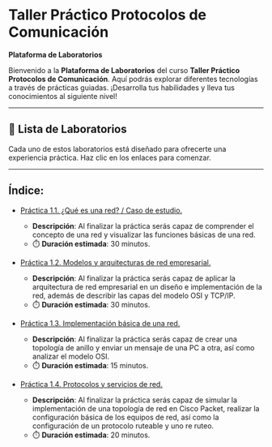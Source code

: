 # Taller Práctico Protocolos de Comunicación

**Plataforma de Laboratorios**

Bienvenido a la **Plataforma de Laboratorios** del curso **Taller Práctico Protocolos de Comunicación**. Aquí podrás explorar diferentes tecnologías a través de prácticas guiadas. ¡Desarrolla tus habilidades y lleva tus conocimientos al siguiente nivel!

---

## 🌟 **Lista de Laboratorios**

Cada uno de estos laboratorios está diseñado para ofrecerte una experiencia práctica. Haz clic en los enlaces para comenzar.

---
 
## Índice:
 - [Práctica 1.1. ¿Qué es una red? / Caso de estudio.](./Capítulo1/README.md)
   - **Descripción**: Al finalizar la práctica serás capaz de comprender el concepto de una red y visualizar las funciones básicas de una red.
   - ⏱️ **Duración estimada**: 30 minutos.

 - [Práctica 1.2. Modelos y arquitecturas de red empresarial.](./Capítulo2/README.md)
   - **Descripción**: Al finalizar la práctica serás capaz de aplicar la arquitectura de red empresarial en un diseño e implementación de la red, además de describir las capas del modelo OSI y TCP/IP.
   - ⏱️ **Duración estimada**: 30 minutos.

 - [Práctica 1.3. Implementación básica de una red.](./Capítulo3/README.md)
   - **Descripción**: Al finalizar la práctica serás capaz de crear una topología de anillo y enviar un mensaje de una PC a otra, así como analizar el modelo OSI.
   - ⏱️ **Duración estimada**: 15 minutos.

 - [Práctica 1.4. Protocolos y servicios de red.](./Capítulo4/README.md)
   - **Descripción**: Al finalizar la práctica serás capaz de simular la implementación de una topología de red en Cisco Packet, realizar la configuración básica de los equipos de red, así como la configuración de un protocolo ruteable y uno re ruteo.
   - ⏱️ **Duración estimada**: 20 minutos.
